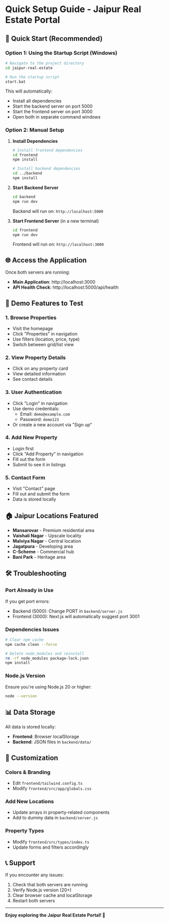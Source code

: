 # Quick Setup Guide - Jaipur Real Estate Portal

## 🚀 Quick Start (Recommended)

### Option 1: Using the Startup Script (Windows)
```bash
# Navigate to the project directory
cd jaipur-real-estate

# Run the startup script
start.bat
```

This will automatically:
- Install all dependencies
- Start the backend server on port 5000
- Start the frontend server on port 3000
- Open both in separate command windows

### Option 2: Manual Setup

1. **Install Dependencies**
   ```bash
   # Install frontend dependencies
   cd frontend
   npm install

   # Install backend dependencies
   cd ../backend
   npm install
   ```

2. **Start Backend Server**
   ```bash
   cd backend
   npm run dev
   ```
   Backend will run on: `http://localhost:5000`

3. **Start Frontend Server** (in a new terminal)
   ```bash
   cd frontend
   npm run dev
   ```
   Frontend will run on: `http://localhost:3000`

## 🌐 Access the Application

Once both servers are running:
- **Main Application**: http://localhost:3000
- **API Health Check**: http://localhost:5000/api/health

## 📱 Demo Features to Test

### 1. Browse Properties
- Visit the homepage
- Click "Properties" in navigation
- Use filters (location, price, type)
- Switch between grid/list view

### 2. View Property Details
- Click on any property card
- View detailed information
- See contact details

### 3. User Authentication
- Click "Login" in navigation
- Use demo credentials:
  - Email: `demo@example.com`
  - Password: `demo123`
- Or create a new account via "Sign up"

### 4. Add New Property
- Login first
- Click "Add Property" in navigation
- Fill out the form
- Submit to see it in listings

### 5. Contact Form
- Visit "Contact" page
- Fill out and submit the form
- Data is stored locally

## 🏠 Jaipur Locations Featured

- **Mansarovar** - Premium residential area
- **Vaishali Nagar** - Upscale locality
- **Malviya Nagar** - Central location
- **Jagatpura** - Developing area
- **C-Scheme** - Commercial hub
- **Bani Park** - Heritage area

## 🛠 Troubleshooting

### Port Already in Use
If you get port errors:
- Backend (5000): Change PORT in `backend/server.js`
- Frontend (3000): Next.js will automatically suggest port 3001

### Dependencies Issues
```bash
# Clear npm cache
npm cache clean --force

# Delete node_modules and reinstall
rm -rf node_modules package-lock.json
npm install
```

### Node.js Version
Ensure you're using Node.js 20 or higher:
```bash
node --version
```

## 📊 Data Storage

All data is stored locally:
- **Frontend**: Browser localStorage
- **Backend**: JSON files in `backend/data/`

## 🎨 Customization

### Colors & Branding
- Edit `frontend/tailwind.config.ts`
- Modify `frontend/src/app/globals.css`

### Add New Locations
- Update arrays in property-related components
- Add to dummy data in `backend/server.js`

### Property Types
- Modify `frontend/src/types/index.ts`
- Update forms and filters accordingly

## 📞 Support

If you encounter any issues:
1. Check that both servers are running
2. Verify Node.js version (20+)
3. Clear browser cache and localStorage
4. Restart both servers

---

**Enjoy exploring the Jaipur Real Estate Portal! 🏰**